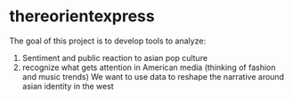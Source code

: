 # thereorientexpress
The goal of this project is to develop tools to analyze:
  1) Sentiment and public reaction to asian pop culture
  2) recognize what gets attention in American media (thinking of fashion and music trends)
     We want to use data to reshape the narrative around asian identity in the west
